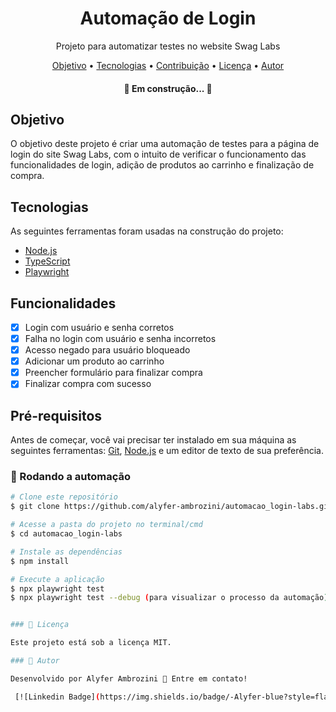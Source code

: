 <h1 align="center">Automação de Login</h1>

<p align="center">Projeto para automatizar testes no website Swag Labs</p>

<p align="center">
  <a href="#objetivo">Objetivo</a> •
  <a href="#tecnologias">Tecnologias</a> • 
  <a href="#contribuicao">Contribuição</a> • 
  <a href="#licenc-a">Licença</a> • 
  <a href="#autor">Autor</a>
</p>

<h4 align="center"> 
	🚧  Em construção...  🚧
</h4>

## Objetivo

O objetivo deste projeto é criar uma automação de testes para a página de login do site Swag Labs, com o intuito de verificar o funcionamento das funcionalidades de login, adição de produtos ao carrinho e finalização de compra.

## Tecnologias

As seguintes ferramentas foram usadas na construção do projeto:

- [Node.js](https://nodejs.org/en/)
- [TypeScript](https://www.typescriptlang.org/)
- [Playwright](https://playwright.dev/docs/intro)

## Funcionalidades

- [x] Login com usuário e senha corretos
- [x] Falha no login com usuário e senha incorretos
- [x] Acesso negado para usuário bloqueado
- [x] Adicionar um produto ao carrinho
- [x] Preencher formulário para finalizar compra
- [x] Finalizar compra com sucesso

## Pré-requisitos

Antes de começar, você vai precisar ter instalado em sua máquina as seguintes ferramentas:
[Git](https://git-scm.com), [Node.js](https://nodejs.org/en/) e um editor de texto de sua preferência.

### 🎲 Rodando a automação

```bash
# Clone este repositório
$ git clone https://github.com/alyfer-ambrozini/automacao_login-labs.git

# Acesse a pasta do projeto no terminal/cmd
$ cd automacao_login-labs

# Instale as dependências
$ npm install

# Execute a aplicação
$ npx playwright test 
$ npx playwright test --debug (para visualizar o processo da automação)


### 📝 Licença

Este projeto está sob a licença MIT.

### 🦸 Autor

Desenvolvido por Alyfer Ambrozini 👋 Entre em contato!

 [![Linkedin Badge](https://img.shields.io/badge/-Alyfer-blue?style=flat-square&logo=Linkedin&logoColor=white&link=https://www.linkedin.com/in/alyfer-ambrozini-1526a3159/)](https://www.linkedin.com/in/alyfer-ambrozini/) 

